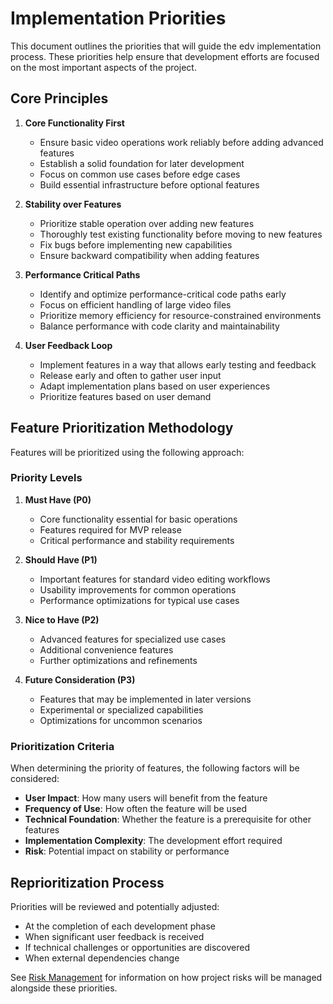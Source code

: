 # Implementation Priorities

This document outlines the priorities that will guide the edv implementation process. These priorities help ensure that development efforts are focused on the most important aspects of the project.

## Core Principles

1. **Core Functionality First**
   - Ensure basic video operations work reliably before adding advanced features
   - Establish a solid foundation for later development
   - Focus on common use cases before edge cases
   - Build essential infrastructure before optional features

2. **Stability over Features**
   - Prioritize stable operation over adding new features
   - Thoroughly test existing functionality before moving to new features
   - Fix bugs before implementing new capabilities
   - Ensure backward compatibility when adding features

3. **Performance Critical Paths**
   - Identify and optimize performance-critical code paths early
   - Focus on efficient handling of large video files
   - Prioritize memory efficiency for resource-constrained environments
   - Balance performance with code clarity and maintainability

4. **User Feedback Loop**
   - Implement features in a way that allows early testing and feedback
   - Release early and often to gather user input
   - Adapt implementation plans based on user experiences
   - Prioritize features based on user demand

## Feature Prioritization Methodology

Features will be prioritized using the following approach:

### Priority Levels

1. **Must Have (P0)**
   - Core functionality essential for basic operations
   - Features required for MVP release
   - Critical performance and stability requirements

2. **Should Have (P1)**
   - Important features for standard video editing workflows
   - Usability improvements for common operations
   - Performance optimizations for typical use cases

3. **Nice to Have (P2)**
   - Advanced features for specialized use cases
   - Additional convenience features
   - Further optimizations and refinements

4. **Future Consideration (P3)**
   - Features that may be implemented in later versions
   - Experimental or specialized capabilities
   - Optimizations for uncommon scenarios

### Prioritization Criteria

When determining the priority of features, the following factors will be considered:

- **User Impact**: How many users will benefit from the feature
- **Frequency of Use**: How often the feature will be used
- **Technical Foundation**: Whether the feature is a prerequisite for other features
- **Implementation Complexity**: The development effort required
- **Risk**: Potential impact on stability or performance

## Reprioritization Process

Priorities will be reviewed and potentially adjusted:

- At the completion of each development phase
- When significant user feedback is received
- If technical challenges or opportunities are discovered
- When external dependencies change

See [Risk Management](06_risk_management.md) for information on how project risks will be managed alongside these priorities. 